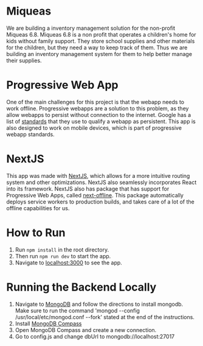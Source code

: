 # Miqueas
We are building a inventory management solution for the non-profit Miqueas 6.8. Miqueas 6.8 is a non profit that operates a children's home for kids without family support. They store school supplies and other materials for the children, but they need a way to keep track of them. Thus we are building an inventory management system for them to help better manage their supplies.

# Progressive Web App
One of the main challenges for this project is that the webapp needs to work offline. Progressive webapps are a solution to this problem, as they allow webapps to persist without connection to the internet. Google has a list of [standards](https://developers.google.com/web/progressive-web-apps/) that they use to qualify a webapp as persistent. This app is also designed to work on mobile devices, which is part of progressive webapp standards.

# NextJS
This app was made with [NextJS](https://nextjs.org/learn/basics/getting-started), which allows for a more intuitive routing system and other optimizations. NextJS also seamlessly incorporates React into its framework. NextJS also has package that has support for Progressive Web Apps, called [next-offline](https://github.com/hanford/next-offline). This package automatically deploys service workers to production builds, and takes care of a lot of the offline capabilities for us.


# How to Run
1. Run `npm install` in the root directory.
2. Then run `npm run dev` to start the app.
3. Navigate to [localhost:3000](localhost:3000) to see the app.

# Running the Backend Locally
1. Navigate to [MongoDB](https://docs.mongodb.com/manual/administration/install-community/) and follow the directions to install mongodb. Make sure to run the command 'mongod --config /usr/local/etc/mongod.conf --fork' stated at the end of the instructions.
2. Install [MongoDB Compass](https://www.mongodb.com/download-center/compass)
3. Open MongoDB Compass and create a new connection.
4. Go to config.js and change dbUrl to mongodb://localhost:27017


